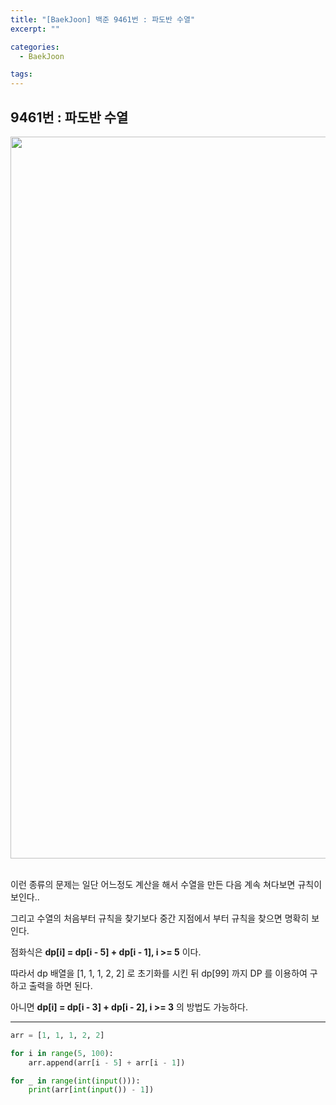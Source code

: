 ```yaml
---
title: "[BaekJoon] 백준 9461번 : 파도반 수열"
excerpt: ""

categories:
  - BaekJoon

tags:
---
```


## 9461번 : 파도반 수열

<center><img width="1155" alt="wave" src="https://user-images.githubusercontent.com/54533309/94331108-e5c9aa00-0004-11eb-89bd-3c9c9b54c0ed.png">
</center>


<br>

이런 종류의 문제는 일단 어느정도 계산을 해서 수열을 만든 다음 계속 쳐다보면 규칙이 보인다..

그리고 수열의 처음부터 규칙을 찾기보다 중간 지점에서 부터 규칙을 찾으면 명확히 보인다.

점화식은 **dp[i] = dp[i - 5] + dp[i - 1], i >= 5** 이다.

따라서 dp 배열을 [1, 1, 1, 2, 2] 로 초기화를 시킨 뒤 dp[99] 까지 DP 를 이용하여 구하고 출력을 하면 된다.

아니면 **dp[i] = dp[i - 3] + dp[i - 2], i >= 3** 의 방법도 가능하다.

---

```python
arr = [1, 1, 1, 2, 2]

for i in range(5, 100):
	arr.append(arr[i - 5] + arr[i - 1])

for _ in range(int(input())):
	print(arr[int(input()) - 1])
```

<br>